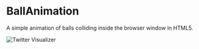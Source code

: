 # BallAnimation
A simple animation of balls colliding inside the browser window in HTML5.

![Twitter Visualizer](https://github.com/zafar142007/BallAnimation/blob/master/BallAnimation/Capture.PNG?raw=true "Screenshot")
